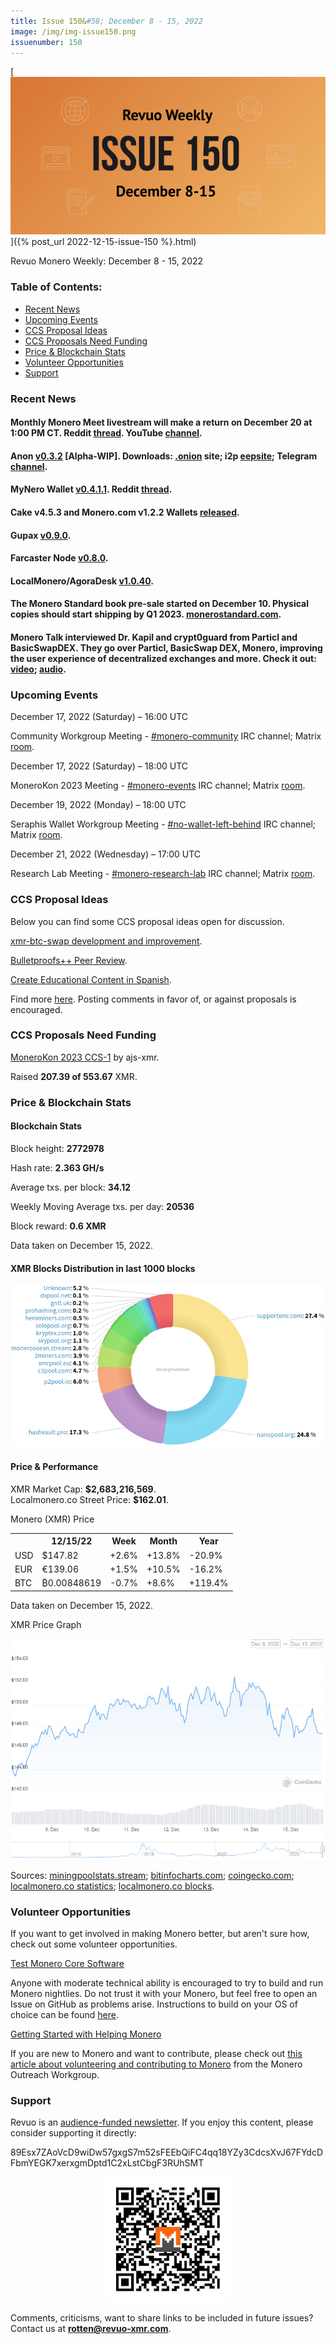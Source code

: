 ```yaml
---
title: Issue 150&#58; December 8 - 15, 2022
image: /img/img-issue150.png
issuenumber: 150
---
```

[<img src="/img/img-issue150.png" alt="Revuo Monero Weekly #150 Slide" class="img-lead">]({% post_url 2022-12-15-issue-150 %}.html)

<p class="text-lead">Revuo Monero Weekly: December 8 - 15, 2022</p>
<!--more-->

<h3>Table of Contents:</h3>
<ul class="contents">
    <li><a href="#news">Recent News</a></li>
    <li><a href="#events">Upcoming Events</a></li>
    <li><a href="#ideas">CCS Proposal Ideas</a></li>
    <li><a href="#proposals">CCS Proposals Need Funding</a></li>
    <li><a href="#stats">Price & Blockchain Stats</a></li>
    <li><a href="#volunteer">Volunteer Opportunities</a></li>
    <li><a href="#support">Support</a></li>
</ul>

<h3 id="news">Recent News</h3>

<div class="newsbyte">
    <h4>Monthly Monero Meet livestream will make a return on December 20 at 1:00 PM CT. Reddit <a href="https://teddit.adminforge.de/r/Monero/comments/zh4bao/monero_meets_are_back_every_4_weeks_starting/" target="_blank">thread</a>. YouTube <a href="https://piped.adminforge.de/channel/UCVGa7b7SCkNhwmNrL19pVVg" target="_blank">channel</a>.</h4>
</div>

<div class="newsbyte">
    <h4>Anon <a href="https://gitea.com/ANONERO/ANON/releases/tag/v0.3.2" target="_blank">v0.3.2</a> [Alpha-WIP]. Downloads: <a href="anonero5wmhraxqsvzq2ncgptq6gq45qoto6fnkfwughfl4gbt44swad.onion" target="_blank">.onion</a> site; i2p <a href="rprz4pus37f5o5elhv7arzasfr2mf2ospvbkl236vpqjajjlieeq.b32.i2p" target="_blank">eepsite</a>; Telegram <a href="https://t.me/anoneroapks" target="_blank">channel</a>.</h4>
</div>

<div class="newsbyte">
    <h4>MyNero Wallet <a href="https://mynero.net/download/" target="_blank">v0.4.1.1</a>. Reddit <a href="https://teddit.adminforge.de/r/Monero/comments/zgzybj/mynero_android_monero_wallet_0411_is_now/" target="_blank">thread</a>.</h4>
</div>

<div class="newsbyte">
    <h4>Cake v4.5.3 and Monero.com v1.2.2 Wallets <a href="https://github.com/cake-tech/cake_wallet/releases/tag/v4.5.3" target="_blank">released</a>.</h4>
</div>

<div class="newsbyte">
    <h4>Gupax <a href="https://github.com/hinto-janaiyo/gupax/releases/tag/v0.9.0" target="_blank">v0.9.0</a>.</h4>
</div>

<div class="newsbyte">
    <h4>Farcaster Node <a href="https://github.com/farcaster-project/farcaster-node/releases/tag/v0.8.0" target="_blank">v0.8.0</a>.</h4>
</div>

<div class="newsbyte">
    <h4>LocalMonero/AgoraDesk <a href="https://github.com/AgoraDesk-LocalMonero/agoradesk-app-foss/releases/tag/v1.0.40" target="_blank">v1.0.40</a>.</h4>
</div>

<div class="newsbyte">
    <h4>The Monero Standard book pre-sale started on December 10. Physical copies should start shipping by Q1 2023. <a href="https://monerostandard.com/" target="_blank">monerostandard.com</a>.</h4>
</div>

<div class="newsbyte">
    <h4>Monero Talk interviewed Dr. Kapil and crypt0guard from Particl and BasicSwapDEX. They go over Particl, BasicSwap DEX, Monero, improving the user experience of decentralized exchanges and more. Check it out: <a href="https://piped.adminforge.de/watch?v=1gYNX4ue_O4" target="_blank">video</a>; <a href="https://www.monerotalk.live/basicswapdex-trade-monero-safely-and-privately-with-no-kyc-or-exchange-fees" target="_blank">audio</a>.</h4>
</div>

<h3 id="events">Upcoming Events</h3>

<div class="event">
    <p class="date" markdown="1">December 17, 2022 (Saturday) – 16:00 UTC</p>
    <p markdown="1">Community Workgroup Meeting - <a href="irc://irc.libera.chat/#monero-community" target="_blank">#monero-community</a> IRC channel; Matrix <a href="https://matrix.to/#/#monero-community:monero.social" target="_blank">room</a>.</p>
</div>

<div class="event">
    <p class="date" markdown="1">December 17, 2022 (Saturday) – 18:00 UTC</p>
    <p markdown="1">MoneroKon 2023 Meeting - <a href="irc://irc.libera.chat/#monero-events" target="_blank">#monero-events</a> IRC channel; Matrix <a href="https://matrix.to/#/#monero-events:monero.social" target="_blank">room</a>.</p>
</div>

<div class="event">
    <p class="date" markdown="1">December 19, 2022 (Monday) – 18:00 UTC</p>
    <p markdown="1">Seraphis Wallet Workgroup Meeting - <a href="irc://irc.libera.chat/#no-wallet-left-behind" target="_blank">#no-wallet-left-behind</a> IRC channel; Matrix <a href="https://matrix.to/#/#no-wallet-left-behind:monero.social" target="_blank">room</a>.</p>
</div>

<div class="event">
    <p class="date" markdown="1">December 21, 2022 (Wednesday) – 17:00 UTC</p>
    <p markdown="1">Research Lab Meeting - <a href="irc://irc.libera.chat/#monero-research-lab" target="_blank">#monero-research-lab</a> IRC channel; Matrix <a href="https://matrix.to/#/#monero-research-lab:monero.social" target="_blank">room</a>.</p>
</div>

<h3 id="ideas">CCS Proposal Ideas</h3>

<p>Below you can find some CCS proposal ideas open for discussion.</p>

<div class="proposal">
<p><a href="https://repo.getmonero.org/monero-project/ccs-proposals/-/merge_requests/355" target="_blank">xmr-btc-swap development and improvement</a>.</p>
</div>

<div class="proposal">
<p><a href="https://repo.getmonero.org/monero-project/ccs-proposals/-/merge_requests/358" target="_blank">Bulletproofs++ Peer Review</a>.</p>
</div>

<div class="proposal">
<p><a href="https://repo.getmonero.org/monero-project/ccs-proposals/-/merge_requests/366" target="_blank">Create Educational Content in Spanish</a>.</p>
</div>

<div class="proposal">
<p>Find more <a href="https://ccs.getmonero.org/ideas/" target="_blank">here</a>. Posting comments in favor of, or against proposals is encouraged.</p>
</div>

<h3 id="proposals">CCS Proposals Need Funding</h3>

<div class="proposal">
    <p><a href="https://ccs.getmonero.org/proposals/monerokon-2023-ccs-1.html" target="_blank">MoneroKon 2023 CCS-1</a> by ajs-xmr.</p>
    <p>Raised <b>207.39 of 553.67</b> XMR.</p>
</div>

<h3 id="stats">Price & Blockchain Stats</h3>

<h4 class="stat">Blockchain Stats</h4>

<div class="bcstats">
    <p>Block height: <b>2772978</b></p>
    <p>Hash rate: <b>2.363 GH/s</b></p>
    <p>Average txs. per block: <b>34.12</b></p>
    <p>Weekly Moving Average txs. per day: <b>20536</b></p>
    <p>Block reward: <b>0.6 XMR</b></p>
</div>
<p class="note">Data taken on December 15, 2022.</p>

<h4 class="stat">XMR Blocks Distribution in last 1000 blocks</h4>
<p><img src="/img/hashrate-pool-distribution-1215.png" alt="Hashrate Pool Distribution Pie Chart"/></p>

<h4 class="stat" id="price-stat">Price & Performance</h4>

<div class="price-intro">XMR Market Cap: <b>$2,683,216,569</b>.<br/>Localmonero.co Street Price: <b>$162.01</b>.</div>

<p class="table-title">Monero (XMR) Price</p>
<table class="price-table">
  <tr class="row1">
    <th></th>
    <th>12/15/22</th>
    <th>Week</th>
    <th>Month</th>
    <th>Year</th>
  </tr>
  <tr>
    <td data-th="XMR to">USD</td>
    <td data-th="12/15/22">$147.82</td>
    <td data-th="Week" class="green">+2.6%</td>
    <td data-th="Month" class="green">+13.8%</td>
    <td data-th="Year" class="red">-20.9%</td>
  </tr>
  <tr class="row3">
    <td data-th="XMR to">EUR</td>
    <td data-th="12/15/22">€139.06</td>
    <td data-th="Week" class="green">+1.5%</td>
    <td data-th="Month" class="green">+10.5%</td>
    <td data-th="Year" class="red">-16.2%</td>
  </tr>
  <tr>
    <td data-th="XMR to">BTC</td>
    <td data-th="12/15/22">₿0.00848619</td>
    <td data-th="Week" class="red">-0.7%</td>
    <td data-th="Month" class="green">+8.6%</td>
    <td data-th="Year" class="green">+119.4%</td>
  </tr>
</table>
<p class="note">Data taken on December 15, 2022.</p>

<p class="table-title">XMR Price Graph</p>

![XMR Price Graph 12/08/22-12/15/22](/img/weekly-chart-1215.png "XMR Price Graph 12/08/22-12/15/22")

Sources: <a href="https://miningpoolstats.stream/monero" target="_blank">miningpoolstats.stream</a>; <a href="https://bitinfocharts.com/monero/" target="_blank">bitinfocharts.com</a>; <a href="https://www.coingecko.com/en/coins/monero" target="_blank">coingecko.com</a>; <a href="https://localmonero.co/statistics" target="_blank">localmonero.co statistics</a>; <a href="https://localmonero.co/blocks" target="_blank">localmonero.co blocks</a>.

<h3 id="volunteer">Volunteer Opportunities</h3>

<p>If you want to get involved in making Monero better, but aren't sure how, check out some volunteer opportunities.</p>

<div class="newsbyte">
    <p class="date"><a href="https://github.com/monero-project/monero" target="_blank">Test Monero Core Software</a></p>
    <p>Anyone with moderate technical ability is encouraged to try to build and run Monero nightlies. Do not trust it with your Monero, but feel free to open an Issue on GitHub as problems arise. Instructions to build on your OS of choice can be found <a href="https://github.com/monero-project/monero#compiling-monero-from-source" target="_blank">here</a>. </p>
</div>

<div class="newsbyte">
    <p class="date"><a href="https://github.com/monero-project/monero" target="_blank">Getting Started with Helping Monero</a></p>
    <p>If you are new to Monero and want to contribute, please check out <a href="https://www.monerooutreach.org/stories/getting-started-helping-monero.php" target="_blank">this article about volunteering and contributing to Monero</a> from the Monero Outreach Workgroup. </p>
</div>

<h3 id="support">Support</h3>

<p markdown="1">Revuo is an <a href="https://revuo-xmr.com/support/">audience-funded newsletter</a>. If you enjoy this content, please consider supporting it directly:</p>

<p class="address" markdown="1">89Esx7ZAoVcD9wiDw57gxgS7m52sFEEbQiFC4qq18YZy3CdcsXvJ67FYdcDFbmYEGK7xerxgmDptd1C2xLstCbgF3RUhSMT</p>

<p><center><a href="monero:89Esx7ZAoVcD9wiDw57gxgS7m52sFEEbQiFC4qq18YZy3CdcsXvJ67FYdcDFbmYEGK7xerxgmDptd1C2xLstCbgF3RUhSMT" class="qr"><img src="/img/donate-monero.jpg" style="max-width: 200px;"/></a></center></p>

Comments, criticisms, want to share links to be included in future issues? Contact us at **rotten@revuo-xmr.com**.
